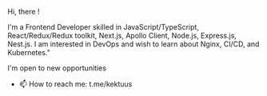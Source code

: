 
Hi, there !

I'm a Frontend Developer skilled in JavaScript/TypeScript, React/Redux/Redux toolkit, Next.js, Apollo Client, Node.js, Express.js, Nest.js.
I am interested in DevOps and wish to learn about Nginx, CI/CD, and Kubernetes."

I'm open to new opportunities 
- 📫 How to reach me: t.me/kektuus
